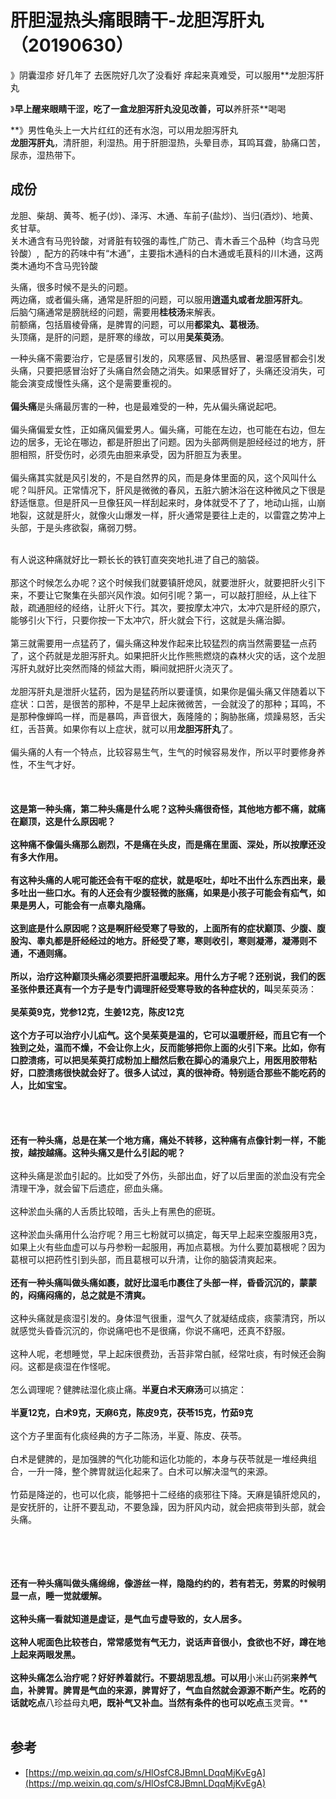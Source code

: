# 肝胆湿热头痛眼睛干-龙胆泻肝丸（20190630）

》阴囊湿疹 好几年了  去医院好几次了没看好 痒起来真难受，可以服用**龙胆泻肝丸

》**早上醒来眼睛干涩，吃了一盒龙胆泻肝丸没见改善，可以**养肝茶**喝喝

**》男性龟头上一大片红红的还有水泡，可以用龙胆泻肝丸<br />**龙胆泻肝丸**，清肝胆，利湿热。用于肝胆湿热，头晕目赤，耳鸣耳聋，胁痛口苦，尿赤，湿热带下。
<a name="b3kJN"></a>
## 成份
龙胆、柴胡、黄芩、栀子(炒)、泽泻、木通、车前子(盐炒)、当归(酒炒)、地黄、炙甘草。<br />关木通含有马兜铃酸，对肾脏有较强的毒性,广防己、青木香三个品种（均含马兜铃酸）,  配方的药味中有“木通”，主要指木通科的白木通或毛茛科的川木通，这两类木通均不含马兜铃酸

头痛，很多时候不是头的问题。<br />两边痛，或者偏头痛，通常是肝胆的问题，可以服用**逍遥丸或者龙胆泻肝丸**。<br />后脑勺痛通常是膀胱经的问题，需要用**桂枝汤**来解表。<br />前额痛，包括眉棱骨痛，是脾胃的问题，可以用**都梁丸、葛根汤**。<br />头顶痛，是肝的问题，是肝寒的缘故，可以用**吴茱萸汤**。

一种头痛不需要治疗，它是感冒引发的，风寒感冒、风热感冒、暑湿感冒都会引发头痛，只要把感冒治好了头痛自然会随之消失。如果感冒好了，头痛还没消失，可能会演变成慢性头痛，这个是需要重视的。<br /> <br />**偏头痛**是头痛最厉害的一种，也是最难受的一种，先从偏头痛说起吧。<br /> <br />偏头痛偏爱女性，正如痛风偏爱男人。偏头痛，可能在左边，也可能在右边，但左边的居多，无论在哪边，都是肝胆出了问题。因为头部两侧是胆经经过的地方，肝胆相照，肝受伤时，必须先由胆来承受，因为肝胆互为表里。<br /> <br />偏头痛其实就是风引发的，不是自然界的风，而是身体里面的风，这个风叫什么呢？叫肝风。正常情况下，肝风是微微的春风，五脏六腑沐浴在这种微风之下很是舒适惬意。但是肝风一旦像狂风一样刮起来时，身体就受不了了，地动山摇，山崩地裂，这就是肝火，就像火山爆发一样，肝火通常是要往上走的，以雷霆之势冲上头部，于是头疼欲裂，痛弱刀劈。<br /> 

有人说这种痛就好比一颗长长的铁钉直突突地扎进了自己的脑袋。<br /> <br />那这个时候怎么办呢？这个时候我们就要镇肝熄风，就要泄肝火，就要把肝火引下来，不要让它聚集在头部兴风作浪。如何引呢？第一，可以敲打胆经，从上往下敲，疏通胆经的经络，让肝火下行。其次，要按摩太冲穴，太冲穴是肝经的原穴，能够引火下行，只要你按一下太冲穴，肝火就会下行，这就是头痛治脚。<br /> <br />第三就需要用一点猛药了，偏头痛这种发作起来比较猛烈的病当然需要猛一点药了，这个药就是龙胆泻肝丸。如果把肝火比作熊熊燃烧的森林火灾的话，这个龙胆泻肝丸就好比突然而降的倾盆大雨，瞬间就把肝火浇灭了。<br /> <br />龙胆泻肝丸是泄肝火猛药，因为是猛药所以要谨慎，如果你是偏头痛又伴随着以下症状：口苦，是很苦的那种，不是早上起床微微苦，一会就没了的那种；耳鸣，不是那种像蝉鸣一样，而是暴鸣，声音很大，轰隆隆的；胸胁胀痛，烦躁易怒，舌尖红，舌苔黄。如果你有以上症状，就可以用**龙胆泻肝丸**了。<br /> <br />偏头痛的人有一个特点，比较容易生气，生气的时候容易发作，所以平时要修身养性，不生气才好。<br />
<br />
<br />**<br />**这是第一种头痛，第二种头痛是什么呢？这种头痛很奇怪，其他地方都不痛，就痛在巅顶，这是什么原因呢？**<br /> <br />这种痛不像偏头痛那么剧烈，不是痛在头皮，而是痛在里面、深处，所以按摩还没有多大作用。<br /> <br />有这种头痛的人呢可能还会有干呕的症状，就是呕吐，却吐不出什么东西出来，最多吐出一些口水。有的人还会有少腹轻微的胀痛，如果是小孩子可能会有疝气，如果是男人，可能会有一点睾丸隐痛。<br /> <br />这到底是什么原因呢？这是啊肝经受寒了导致的，上面所有的症状巅顶、少腹、腹股沟、睾丸都是肝经经过的地方。肝经受了寒，寒则收引，寒则凝滞，凝滞则不通，不通则痛。<br /> <br />所以，治疗这种巅顶头痛必须要把肝温暖起来。用什么方子呢？还别说，我们的医圣张仲景还真有一个方子是专门调理肝经受寒导致的各种症状的，叫**吴茱萸汤：**<br /> <br />**吴茱萸9克，党参12克，生姜12克，陈皮12克**<br /> <br />这个方子可以治疗小儿疝气。这个吴茱萸是温的，它可以温暖肝经，而且它有一个独到之处，温而不燥，不会让你上火，反而能够把你上面的火引下来。比如，你有口腔溃疡，可以把吴茱萸打成粉加上醋然后敷在脚心的涌泉穴上，用医用胶带粘好，口腔溃疡很快就会好了。很多人试过，真的很神奇。特别适合那些不能吃药的人，比如宝宝。<br /> <br />
<br />
<br />**<br />**还有一种头痛，总是在某一个地方痛，痛处不转移，这种痛有点像针刺一样，不能按，越按越痛。这种头痛又是什么引起的呢？**<br /> <br />这种头痛是淤血引起的。比如受了外伤，头部出血，好了以后里面的淤血没有完全清理干净，就会留下后遗症，瘀血头痛。<br /> <br />这种淤血头痛的人舌质比较暗，舌头上有黑色的瘀斑。<br /> <br />这种淤血头痛用什么治疗呢？用三七粉就可以搞定，每天早上起来空腹服用3克，如果上火有些血虚可以与丹参粉一起服用，再加点葛根。为什么要加葛根呢？因为葛根可以把药性引到头部，而且葛根可以升清，让你的脑袋清爽起来。<br /> <br />**还有一种头痛叫做头痛如裹，就好比湿毛巾裹住了头部一样，昏昏沉沉的，蒙蒙的，闷痛闷痛的，总之就是不清爽。**<br /> <br />这种头痛就是痰湿引发的。身体湿气很重，湿气久了就凝结成痰，痰蒙清窍，所以就感觉头昏昏沉沉的，你说痛吧也不是很痛，你说不痛吧，还真不舒服。<br /> <br />这种人呢，老想睡觉，早上起床很费劲，舌苔非常白腻，经常吐痰，有时候还会胸闷。这都是痰湿在作怪呢。<br /> <br />怎么调理呢？健脾祛湿化痰止痛。**半夏白术天麻汤**可以搞定：<br /> <br />**半夏12克，白术9克，天麻6克，陈皮9克，茯苓15克，竹茹9克**<br /> <br />这个方子里面有化痰经典的方子二陈汤，半夏、陈皮、茯苓。<br /> <br />白术是健脾的，是加强脾的气化功能和运化功能的，本身与茯苓就是一堆经典组合，一升一降，整个脾胃就运化起来了。白术可以解决湿气的来源。<br /> <br />竹茹是降逆的，也可以化痰，能够把十二经络的痰邪往下降。天麻是镇肝熄风的，是安抚肝的，让肝不要乱动，不要急躁，因为肝风内动，就会把痰带到头部，就会头痛。

 <br />
<br />
<br />**<br />**还有一种头痛叫做头痛绵绵，像游丝一样，隐隐约约的，若有若无，劳累的时候明显一点，睡一觉就缓解。**<br /> <br />这种头痛一看就知道是虚证，是气血亏虚导致的，女人居多。<br /> <br />这种人呢面色比较苍白，常常感觉有气无力，说话声音很小，食欲也不好，蹲在地上起来两眼发黑。<br /> <br />这种头痛怎么治疗呢？好好养着就行。不要胡思乱想。可以用**小米山药粥**来养气血，补脾胃。脾胃是气血的来源，脾胃好了，气血自然就会源源不断产生。吃药的话就吃点**八珍益母丸**吧，既补气又补血。当然有条件的也可以吃点**玉灵膏。**<br /> 

<a name="2bTJQ"></a>
## 参考

- [https://mp.weixin.qq.com/s/HlOsfC8JBmnLDqqMjKvEgA](https://mp.weixin.qq.com/s/HlOsfC8JBmnLDqqMjKvEgA)

<br />
